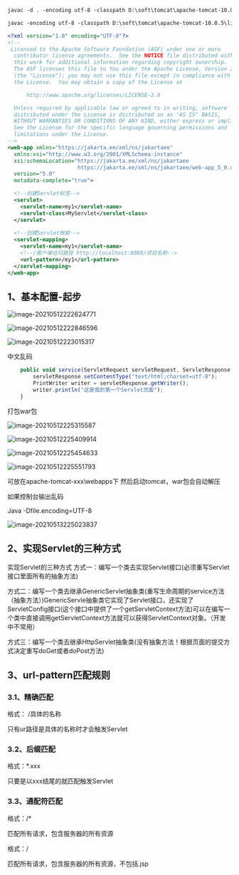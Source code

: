 ~~~markdown
javac -d . -encoding utf-8 -classpath D:\soft\tomcat\apache-tomcat-10.0.5\lib\servlet-api.jar MyServlet.java

javac -encoding utf-8 -classpath D:\soft\tomcat\apache-tomcat-10.0.5\lib\servlet-api.jar MyServlet.java
~~~





~~~xml
<?xml version="1.0" encoding="UTF-8"?>
<!--
 Licensed to the Apache Software Foundation (ASF) under one or more
  contributor license agreements.  See the NOTICE file distributed with
  this work for additional information regarding copyright ownership.
  The ASF licenses this file to You under the Apache License, Version 2.0
  (the "License"); you may not use this file except in compliance with
  the License.  You may obtain a copy of the License at

      http://www.apache.org/licenses/LICENSE-2.0

  Unless required by applicable law or agreed to in writing, software
  distributed under the License is distributed on an "AS IS" BASIS,
  WITHOUT WARRANTIES OR CONDITIONS OF ANY KIND, either express or implied.
  See the License for the specific language governing permissions and
  limitations under the License.
-->
<web-app xmlns="https://jakarta.ee/xml/ns/jakartaee"
  xmlns:xsi="http://www.w3.org/2001/XMLSchema-instance"
  xsi:schemaLocation="https://jakarta.ee/xml/ns/jakartaee
                      https://jakarta.ee/xml/ns/jakartaee/web-app_5_0.xsd"
  version="5.0"
  metadata-complete="true">

  <!--创建Servlet标签-->
  <servlet>
  	<servlet-name>my1</servlet-name>
  	<servlet-class>MyServlet</servlet-class>
  </servlet>
  
  <!--创建Servlet映射-->
  <servlet-mapping>
  	<servlet-name>my1</servlet-name>
  	<!--/客户端访问路径 http://localhost:8080/项目名称-->
  	<url-pattern>/my1</url-pattern>
  </servlet-mapping>
</web-app>

~~~





## 1、基本配置-起步



![image-20210512222624771](..\typora-user-images\image-20210512222624771.png)





![image-20210512222846596](..\typora-user-images\image-20210512222846596.png)





![image-20210512223015317](..\typora-user-images\image-20210512223015317.png)



中文乱码

~~~javascript
    public void service(ServletRequest servletRequest, ServletResponse servletResponse) throws ServletException, IOException {
        servletResponse.setContentType("text/html;charset=utf-8");
        PrintWriter writer = servletResponse.getWriter();
        writer.println("这是我的第一个Servlet页面");
    }

~~~





打包war包

![image-20210512225315587](..\typora-user-images\image-20210512225315587.png)





![image-20210512225409914](..\typora-user-images\image-20210512225409914.png)





![image-20210512225454633](..\typora-user-images\image-20210512225454633.png)



![image-20210512225551793](..\typora-user-images\image-20210512225551793.png)

可放在apache-tomcat-xxx\webapps下 然后启动tomcat，war包会自动解压





如果控制台输出乱码

Java -Dfile.encoding=UTF-8

![image-20210513225023837](..\typora-user-images\image-20210513225023837.png)



## 2、实现Servlet的三种方式

实现Servlet的三种方式
方式一：编写一个类去实现Servlet接口(必须重写Servlet接口里面所有的抽象方法)

方式二：编写一个类去继承GenericServlet抽象类(重写生命周期的service方法（抽象方法）)GenericServle抽象类它实现了Servlet接口，还实现了ServletConfig接口(这个接口中提供了一个getServletContext方法)可以在编写一个类中直接调用getServletContext方法就可以获得ServletContext对象。（开发中不常用）

方式三：编写一个类去继承HttpServlet抽象类(没有抽象方法！根据页面的提交方式决定重写doGet或者doPost方法)



## 3、url-pattern匹配规则

### 3.1、精确匹配

格式： /具体的名称 

只有ur路径是具体的名称时才会触发Servlet

### 3.2、后缀匹配

格式：*.xxx

只要是以xxx结尾的就匹配触发Servlet

### 3.3、通配符匹配

格式：/*

匹配所有请求，包含服务器的所有资源



格式：/

匹配所有请求，包含服务器的所有资源，不包括.jsp